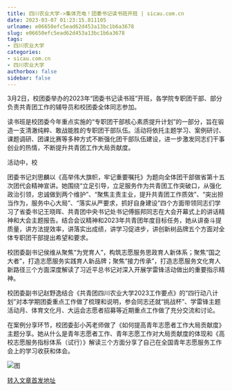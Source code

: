 ```yaml
---
title: 四川农业大学->集体充电！团委书记读书班开班 | sicau.com.cn
date: 2023-03-07 01:23:15.811105
urlname: e06650efc5ead62d453a13bc1b6a3678
slug: e06650efc5ead62d453a13bc1b6a3678
tags: 
- 四川农业大学
categories:
- sicau.com.cn
- 四川农业大学
authorbox: false
sidebar: false
---
```

3月2日，校团委举办的2023年“团委书记读书班”开班，各学院专职团干部、部分负责共青团工作的辅导员和校团委全体同志参加。

读书班是校团委今年重点实施的“专职团干部核心素质提升计划”的一部分，旨在锻造一支清澈纯粹、敢战能胜的专职团干部队伍。活动将依托主题学习、案例研讨、课题调研、团课比赛等多种方式不断强化团干部队伍建设，进一步激发同志们干事创业的热情，不断提升共青团工作大局贡献度。

活动中，校
<!--more-->
团委书记刘思麟以《高举伟大旗帜，牢记重要嘱托》为题向全体团干部做省第十五次团代会精神宣讲。她围绕“立足引导，立足服务作为共青团工作突破口，从强化政治引领，忠诚做到两个维护”、“聚焦主责主业，提升共青团工作质效”、“突出担当作为，服务中心大局”、“落实从严要求，抓好自身建设”四个方面带领同志们学习了省委书记王晓晖、共青团中央书记处书记傅振邦同志在大会开幕式上的讲话精神和大会主题报告。结合会议精神和2023年共青团年度目标任务，她从讲奋斗提质量，讲方法提效率，讲落实出成绩，讲学习促进步，讲创新树品牌五个方面对全体专职团干部提出希望和要求。

校团委副书记侯维从聚焦“为党育人”，构筑志愿服务思政育人新体系；聚焦“国之大者”，打造志愿服务实践育人新品牌；聚焦“接力传承”，打造志愿服务文化育人新路径三个方面深度解读了习近平总书记对深入开展学雷锋活动做出的重要指示精神。

校团委副书记赵野逸结合《共青团四川农业大学2023工作要点》的“四行动八计划”对本学期团委重点工作做了梳理和说明，参会同志还就“挑战杯”、学雷锋主题活动月、体育文化月、大运会志愿者招募等近期重点工作做了充分交流和讨论。

在案例分享环节，校团委彭小芮老师做了《如何提高青年志愿者工作大局贡献度》主题分享。她从什么是青年志愿者工作、青年志愿工作对大局贡献度的体现和《高校志愿服务指标体系（试行）》解读三个方面分享了自己在全国青年志愿服务工作会上的学习收获和体会。

![图](https://news.sicau.edu.cn/__local/8/97/02/8E02396658BBB29F5A3236B538E_EF25708A_12E8C1.png)

[转入文章首发地址](https://news.sicau.edu.cn/info/1078/71200.htm)